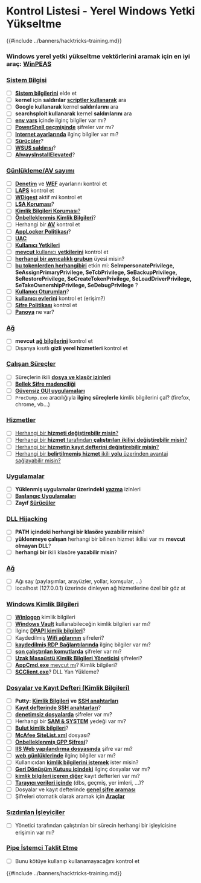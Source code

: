 # Kontrol Listesi - Yerel Windows Yetki Yükseltme

{{#include ../banners/hacktricks-training.md}}

### **Windows yerel yetki yükseltme vektörlerini aramak için en iyi araç:** [**WinPEAS**](https://github.com/carlospolop/privilege-escalation-awesome-scripts-suite/tree/master/winPEAS)

### [Sistem Bilgisi](windows-local-privilege-escalation/index.html#system-info)

- [ ] [**Sistem bilgilerini**](windows-local-privilege-escalation/index.html#system-info) elde et
- [ ] **kernel** için **saldırılar** [**scriptler kullanarak**](windows-local-privilege-escalation/index.html#version-exploits) ara
- [ ] **Google kullanarak** kernel **saldırılarını** ara
- [ ] **searchsploit kullanarak** kernel **saldırılarını** ara
- [ ] [**env vars**](windows-local-privilege-escalation/index.html#environment) içinde ilginç bilgiler var mı?
- [ ] [**PowerShell geçmişinde**](windows-local-privilege-escalation/index.html#powershell-history) şifreler var mı?
- [ ] [**Internet ayarlarında**](windows-local-privilege-escalation/index.html#internet-settings) ilginç bilgiler var mı?
- [ ] [**Sürücüler**](windows-local-privilege-escalation/index.html#drives)?
- [ ] [**WSUS saldırısı**](windows-local-privilege-escalation/index.html#wsus)?
- [ ] [**AlwaysInstallElevated**](windows-local-privilege-escalation/index.html#alwaysinstallelevated)?

### [Günlükleme/AV sayımı](windows-local-privilege-escalation/index.html#enumeration)

- [ ] [**Denetim**](windows-local-privilege-escalation/index.html#audit-settings) ve [**WEF**](windows-local-privilege-escalation/index.html#wef) ayarlarını kontrol et
- [ ] [**LAPS**](windows-local-privilege-escalation/index.html#laps) kontrol et
- [ ] [**WDigest**](windows-local-privilege-escalation/index.html#wdigest) aktif mi kontrol et
- [ ] [**LSA Koruması**](windows-local-privilege-escalation/index.html#lsa-protection)?
- [ ] [**Kimlik Bilgileri Koruması**](windows-local-privilege-escalation/index.html#credentials-guard)[?](windows-local-privilege-escalation/index.html#cached-credentials)
- [ ] [**Önbelleklenmiş Kimlik Bilgileri**](windows-local-privilege-escalation/index.html#cached-credentials)?
- [ ] Herhangi bir [**AV**](https://github.com/carlospolop/hacktricks/blob/master/windows-hardening/windows-av-bypass/README.md) kontrol et
- [ ] [**AppLocker Politikası**](https://github.com/carlospolop/hacktricks/blob/master/windows-hardening/authentication-credentials-uac-and-efs/README.md#applocker-policy)?
- [ ] [**UAC**](https://github.com/carlospolop/hacktricks/blob/master/windows-hardening/authentication-credentials-uac-and-efs/uac-user-account-control/README.md)
- [ ] [**Kullanıcı Yetkileri**](windows-local-privilege-escalation/index.html#users-and-groups)
- [ ] [**mevcut** kullanıcı **yetkilerini**](windows-local-privilege-escalation/index.html#users-and-groups) kontrol et
- [ ] [**herhangi bir ayrıcalıklı grubun**](windows-local-privilege-escalation/index.html#privileged-groups) üyesi misin?
- [ ] [**bu tokenlerden herhangibiri**](windows-local-privilege-escalation/index.html#token-manipulation) etkin mi: **SeImpersonatePrivilege, SeAssignPrimaryPrivilege, SeTcbPrivilege, SeBackupPrivilege, SeRestorePrivilege, SeCreateTokenPrivilege, SeLoadDriverPrivilege, SeTakeOwnershipPrivilege, SeDebugPrivilege** ?
- [ ] [**Kullanıcı Oturumları**](windows-local-privilege-escalation/index.html#logged-users-sessions)?
- [ ] [**kullanıcı evlerini**](windows-local-privilege-escalation/index.html#home-folders) kontrol et (erişim?)
- [ ] [**Şifre Politikası**](windows-local-privilege-escalation/index.html#password-policy) kontrol et
- [ ] [**Panoya**](windows-local-privilege-escalation/index.html#get-the-content-of-the-clipboard) ne var?

### [Ağ](windows-local-privilege-escalation/index.html#network)

- [ ] **mevcut** [**ağ** **bilgilerini**](windows-local-privilege-escalation/index.html#network) kontrol et
- [ ] Dışarıya kısıtlı **gizli yerel hizmetleri** kontrol et

### [Çalışan Süreçler](windows-local-privilege-escalation/index.html#running-processes)

- [ ] Süreçlerin ikili [**dosya ve klasör izinleri**](windows-local-privilege-escalation/index.html#file-and-folder-permissions)
- [ ] [**Bellek Şifre madenciliği**](windows-local-privilege-escalation/index.html#memory-password-mining)
- [ ] [**Güvensiz GUI uygulamaları**](windows-local-privilege-escalation/index.html#insecure-gui-apps)
- [ ] `ProcDump.exe` aracılığıyla **ilginç süreçlerle** kimlik bilgilerini çal? (firefox, chrome, vb...)

### [Hizmetler](windows-local-privilege-escalation/index.html#services)

- [ ] [Herhangi bir **hizmeti değiştirebilir misin**?](windows-local-privilege-escalation/index.html#permissions)
- [ ] [Herhangi bir **hizmet** tarafından **çalıştırılan** **ikiliyi** **değiştirebilir misin**?](windows-local-privilege-escalation/index.html#modify-service-binary-path)
- [ ] [Herhangi bir **hizmetin** **kayıt defterini** **değiştirebilir misin**?](windows-local-privilege-escalation/index.html#services-registry-modify-permissions)
- [ ] [Herhangi bir **belirtilmemiş hizmet** ikili **yolu** üzerinden avantaj sağlayabilir misin?](windows-local-privilege-escalation/index.html#unquoted-service-paths)

### [**Uygulamalar**](windows-local-privilege-escalation/index.html#applications)

- [ ] **Yüklenmiş uygulamalar üzerindeki** [**yazma**](windows-local-privilege-escalation/index.html#write-permissions) izinleri
- [ ] [**Başlangıç Uygulamaları**](windows-local-privilege-escalation/index.html#run-at-startup)
- [ ] **Zayıf** [**Sürücüler**](windows-local-privilege-escalation/index.html#drivers)

### [DLL Hijacking](windows-local-privilege-escalation/index.html#path-dll-hijacking)

- [ ] **PATH içindeki herhangi bir klasöre yazabilir misin**?
- [ ] **yüklenmeye çalışan** herhangi bir bilinen hizmet ikilisi var mı **mevcut olmayan DLL**?
- [ ] **herhangi bir** ikili klasöre **yazabilir misin**?

### [Ağ](windows-local-privilege-escalation/index.html#network)

- [ ] Ağı say (paylaşımlar, arayüzler, yollar, komşular, ...)
- [ ] localhost (127.0.0.1) üzerinde dinleyen ağ hizmetlerine özel bir göz at

### [Windows Kimlik Bilgileri](windows-local-privilege-escalation/index.html#windows-credentials)

- [ ] [**Winlogon**](windows-local-privilege-escalation/index.html#winlogon-credentials) kimlik bilgileri
- [ ] [**Windows Vault**](windows-local-privilege-escalation/index.html#credentials-manager-windows-vault) kullanabileceğin kimlik bilgileri var mı?
- [ ] İlginç [**DPAPI kimlik bilgileri**](windows-local-privilege-escalation/index.html#dpapi)?
- [ ] Kaydedilmiş [**Wifi ağlarının**](windows-local-privilege-escalation/index.html#wifi) şifreleri?
- [ ] [**kaydedilmiş RDP Bağlantılarında**](windows-local-privilege-escalation/index.html#saved-rdp-connections) ilginç bilgiler var mı?
- [ ] [**son çalıştırılan komutlarda**](windows-local-privilege-escalation/index.html#recently-run-commands) şifreler var mı?
- [ ] [**Uzak Masaüstü Kimlik Bilgileri Yöneticisi**](windows-local-privilege-escalation/index.html#remote-desktop-credential-manager) şifreleri?
- [ ] [**AppCmd.exe** mevcut mı](windows-local-privilege-escalation/index.html#appcmd-exe)? Kimlik bilgileri?
- [ ] [**SCClient.exe**](windows-local-privilege-escalation/index.html#scclient-sccm)? DLL Yan Yükleme?

### [Dosyalar ve Kayıt Defteri (Kimlik Bilgileri)](windows-local-privilege-escalation/index.html#files-and-registry-credentials)

- [ ] **Putty:** [**Kimlik Bilgileri**](windows-local-privilege-escalation/index.html#putty-creds) **ve** [**SSH anahtarları**](windows-local-privilege-escalation/index.html#putty-ssh-host-keys)
- [ ] [**Kayıt defterinde SSH anahtarları**](windows-local-privilege-escalation/index.html#ssh-keys-in-registry)?
- [ ] [**denetimsiz dosyalarda**](windows-local-privilege-escalation/index.html#unattended-files) şifreler var mı?
- [ ] Herhangi bir [**SAM & SYSTEM**](windows-local-privilege-escalation/index.html#sam-and-system-backups) yedeği var mı?
- [ ] [**Bulut kimlik bilgileri**](windows-local-privilege-escalation/index.html#cloud-credentials)?
- [ ] [**McAfee SiteList.xml**](windows-local-privilege-escalation/index.html#mcafee-sitelist.xml) dosyası?
- [ ] [**Önbelleklenmiş GPP Şifresi**](windows-local-privilege-escalation/index.html#cached-gpp-pasword)?
- [ ] [**IIS Web yapılandırma dosyasında**](windows-local-privilege-escalation/index.html#iis-web-config) şifre var mı?
- [ ] [**web** **günlüklerinde**](windows-local-privilege-escalation/index.html#logs) ilginç bilgiler var mı?
- [ ] Kullanıcıdan [**kimlik bilgilerini istemek**](windows-local-privilege-escalation/index.html#ask-for-credentials) ister misin?
- [ ] [**Geri Dönüşüm Kutusu içindeki**](windows-local-privilege-escalation/index.html#credentials-in-the-recyclebin) ilginç dosyalar var mı?
- [ ] [**kimlik bilgileri içeren diğer**](windows-local-privilege-escalation/index.html#inside-the-registry) kayıt defterleri var mı?
- [ ] [**Tarayıcı verileri içinde**](windows-local-privilege-escalation/index.html#browsers-history) (dbs, geçmiş, yer imleri, ...)?
- [ ] Dosyalar ve kayıt defterinde [**genel şifre araması**](windows-local-privilege-escalation/index.html#generic-password-search-in-files-and-registry)
- [ ] Şifreleri otomatik olarak aramak için [**Araçlar**](windows-local-privilege-escalation/index.html#tools-that-search-for-passwords)

### [Sızdırılan İşleyiciler](windows-local-privilege-escalation/index.html#leaked-handlers)

- [ ] Yönetici tarafından çalıştırılan bir sürecin herhangi bir işleyicisine erişimin var mı?

### [Pipe İstemci Taklit Etme](windows-local-privilege-escalation/index.html#named-pipe-client-impersonation)

- [ ] Bunu kötüye kullanıp kullanamayacağını kontrol et

{{#include ../banners/hacktricks-training.md}}
